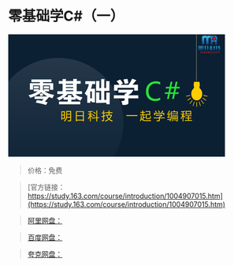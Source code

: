 # 零基础学C#（一）

![img](../../../assets/study163/free/E590C40FE681E88CEAC82342CFC315FB.png)

> 价格：免费

> [官方链接：https://study.163.com/course/introduction/1004907015.htm](https://study.163.com/course/introduction/1004907015.htm)

> [阿里网盘：]()

> [百度网盘：]()

> [夸克网盘：]()
